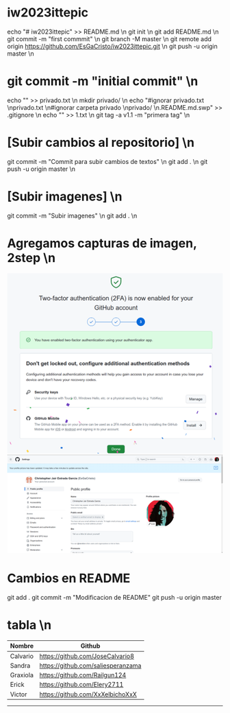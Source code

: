 # iw2023ittepic
 echo "# iw2023ittepic" >> README.md \n
 git init \n
 git add README.md \n
 git commit -m "first commmit" \n 
 git branch -M master \n
 git remote add origin https://github.com/EsGaCristo/iw2023ittepic.git \n
 git push -u origin master \n

# git commit -m "initial commit" \n
 echo "" >> privado.txt \n
 mkdir privado/ \n
 echo "#ignorar privado.txt \nprivado.txt \n#ignorar carpeta privado \nprivado/ \n.README.md.swp" >> .gitignore \n
 echo "" >> 1.txt \n
 git tag -a v1.1 -m "primera tag" \n

# [Subir cambios al repositorio] \n
 git commit -m "Commit para subir cambios de textos" \n
 git add . \n
 git push -u origin master \n

# [Subir imagenes] \n
 git commit -m "Subir imagenes" \n
 git add . \n



# Agregamos capturas de imagen, 2step \n

![Imagen de foto nueva](https://github.com/EsGaCristo/iw2023ittepic/blob/af4a3e8c40d976c264b108f13e14318c0005cf8d/assets/2step.png)
![Imagen de verificacion](https://github.com/EsGaCristo/iw2023ittepic/blob/af4a3e8c40d976c264b108f13e14318c0005cf8d/assets/cambioFoto.png)

# Cambios en README
 git add .
 git commit -m "Modificacion de README"
 git push -u origin master

# tabla \n
| Nombre | Github|
| ------ | ----- |
| Calvario | https://github.com/JoseCalvario8 |
| Sandra | https://github.com/saliesperanzama | 
| Graxiola | https://github.com/Railgun124 |
| Erick | https://github.com/Elery2711 |
| Victor | https://github.com/XxXelbichoXxX | 
------------------






